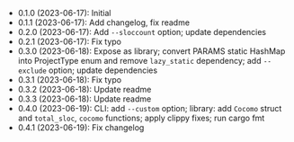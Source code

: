 * 0.1.0 (2023-06-17): Initial
* 0.1.1 (2023-06-17): Add changelog, fix readme
* 0.2.0 (2023-06-17): Add `--sloccount` option; update dependencies
* 0.2.1 (2023-06-17): Fix typo
* 0.3.0 (2023-06-18): Expose as library; convert PARAMS static HashMap into
  ProjectType enum and remove `lazy_static` dependency; add `--exclude` option;
  update dependencies
* 0.3.1 (2023-06-18): Fix typo
* 0.3.2 (2023-06-18): Update readme
* 0.3.3 (2023-06-18): Update readme
* 0.4.0 (2023-06-19): CLI: add `--custom` option; library: add `Cocomo` struct
  and `total_sloc`, `cocomo` functions; apply clippy fixes; run cargo fmt
* 0.4.1 (2023-06-19): Fix changelog
